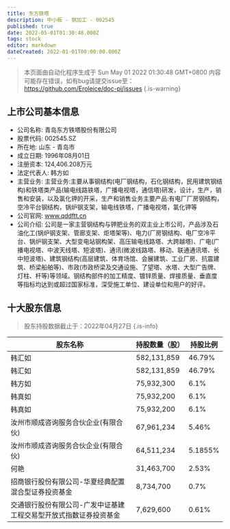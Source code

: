```yaml
---
title: 东方铁塔
description: 中小板 - 钢加工 - 002545
published: true
date: 2022-05-01T01:30:48.000Z
tags: stock
editor: markdown
dateCreated: 2022-01-01T00:00:00.000Z
---
```


> 本页面由自动化程序生成于 Sun May 01 2022 01:30:48 GMT+0800
> 内容可能存在错误，如有bug请提交issue至：https://github.com/Eroleice/doc-pi/issues
{.is-warning}

## 上市公司基本信息
- 公司名称: 青岛东方铁塔股份有限公司
- 股票代码: 002545.SZ
- 所在地: 山东 - 青岛市
- 成立日期: 1996年08月01日
- 注册资本: 124,406.208万元
- 法定代表人: 韩方如
- 主营业务: 主营业务:主要从事钢结构(电厂钢结构，石化钢结构，民用建筑钢结构)和铁塔类产品(输电线路铁塔，广播电视塔，通信塔)研发，设计，生产，销售和安装，以及氯化钾的开采，生产和销售业务主要产品:有电厂厂房钢结构，空冷平台钢结构，锅炉钢支架，输电线铁塔，广播电视塔，氯化钾等
- 公司官网: www.qddftt.cn
- 公司介绍: 公司是一家主营钢结构与钾肥业务的双主业上市公司，产品涉及石油化工(锅炉钢支架、管廊支架、炬塔架等)、电力(厂房钢结构、电厂空冷平台、锅炉钢支架、大型变电站钢构架、高压输电线路塔、大跨越塔)、广电(广播电视塔、中波天线塔、短波塔)、通讯(微波线路塔、移动、联通通讯塔、长中短波塔)、建筑钢结构(高层建筑、体育场馆、会展建筑、工业厂房、抗震建筑、桥梁船舶等)、市政(市政桥梁及交通设施、了望塔、水塔、大型广告牌、灯柱、杆等)等领域。钢结构部件的加工精度、镀锌质量、焊接质量、垂直度等指标均达到或超过国家标准，深受施工单位、建设单位和用户的好评。


## 十大股东信息
> 股东持股数据截止于：2022年04月27日
{.is-info}

| 股东名称 | 持股数量（股） | 持股比例 |
| --- | --- | --- |
| 韩汇如 | 582,131,859 | 46.79% |
| 韩汇如 | 582,131,859 | 46.79% |
| 韩方如 | 75,932,300 | 6.1% |
| 韩真如 | 75,932,200 | 6.1% |
| 韩真如 | 75,932,200 | 6.1% |
| 汝州市顺成咨询服务合伙企业(有限合伙) | 67,961,234 | 5.46% |
| 汝州市顺成咨询服务合伙企业(有限合伙) | 64,511,234 | 5.1855% |
| 何艳 | 31,463,700 | 2.53% |
| 招商银行股份有限公司-华夏经典配置混合型证券投资基金 | 8,734,700 | 0.7% |
| 交通银行股份有限公司-广发中证基建工程交易型开放式指数证券投资基金 | 7,629,600 | 0.61% |




